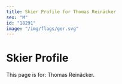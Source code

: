 ```yaml
---
title: Skier Profile for Thomas Reinäcker
sex: "M"
id: "18291"
image: "/img/flags/ger.svg" 
---
```


# Skier Profile

This page is for: Thomas Reinäcker.
    